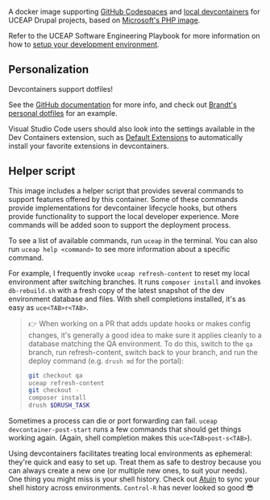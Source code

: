A docker image supporting [GitHub Codespaces](https://github.com/features/codespaces) and [local devcontainers](https://containers.dev) for UCEAP Drupal projects, based on [Microsoft's PHP image](https://github.com/devcontainers/images/tree/main/src/php).

Refer to the UCEAP Software Engineering Playbook for more information on how to [setup your development environment](https://itse-playbook.uceap.work/fundamentals/setup-your-development-environment/).

## Personalization

Devcontainers support dotfiles!

See the [GitHub documentation](https://docs.github.com/en/codespaces/setting-your-user-preferences/personalizing-github-codespaces-for-your-account#dotfiles) for more info, and check out [Brandt's personal dotfiles](https://github.com/kurowski/dotfiles) for an example.

Visual Studio Code users should also look into the settings available in the Dev Containers extension, such as [Default Extensions](vscode://settings/dev.containers.defaultExtensions) to automatically install your favorite extensions in devcontainers.

## Helper script

This image includes a helper script that provides several commands to support features offered by this container. Some of these commands provide implementations for devcontainer lifecycle hooks, but others provide functionality to support the local developer experience. More commands will be added soon to support the deployment process.

To see a list of available commands, run `uceap` in the terminal. You can also run `uceap help <command>` to see more information about a specific command.

For example, I frequently invoke `uceap refresh-content` to reset my local environment after switching branches. It runs `composer install` and invokes `db-rebuild.sh` with a fresh copy of the latest snapshot of the dev environment database and files. With shell completions installed, it's as easy as `uce<TAB>r<TAB>`.

> 👉 When working on a PR that adds update hooks or makes config changes, it's generally a good idea to make sure it applies cleanly to a database matching the QA environment. To do this, switch to the `qa` branch, run refresh-content, switch back to your branch, and run the deploy command (e.g. `drush md` for the portal):
> ``` zsh
> git checkout qa
> uceap refresh-content
> git checkout -
> composer install
> drush $DRUSH_TASK
> ```

Sometimes a process can die or port forwarding can fail. `uceap devcontainer-post-start` runs a few commands that should get things working again. (Again, shell completion makes this `uce<TAB>post-s<TAB>`).

Using devcontainers facilitates treating local environments as ephemeral: they're quick and easy to set up. Treat them as safe to destroy because you can always create a new one (or multiple new ones, to suit your needs). One thing you might miss is your shell history. Check out [Atuin](https://atuin.sh/) to sync your shell history across environments. `Control-R` has never looked so good 😎
